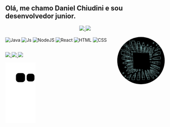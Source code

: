 
## Olá, me chamo Daniel Chiudini e sou desenvolvedor junior.

<div align="center">
  <a href="https://github.com/DevDanielCh">
  <img height="180em" src="https://github-readme-stats.vercel.app/api?username=DevDanielCh&show_icons=true&theme=dark&include_all_commits=true&count_private=true"/>
  <img height="180em" src="https://github-readme-stats.vercel.app/api/top-langs/?username=DevDanielCh&layout=compact&langs_count=7&theme=dark"/>
  </a>
</div>
<div align="left" style="display: inline_block">
<br>
  <img align="center" alt="Java" height="30" width="40" src="https://cdn.jsdelivr.net/gh/devicons/devicon/icons/java/java-original-wordmark.svg" />
  
  <img align="center" alt="Js" height="30" width="40" src="https://cdn.jsdelivr.net/gh/devicons/devicon/icons/javascript/javascript-original.svg" />
  <img align="center" alt="NodeJS" height="30" width="40" src="https://cdn.jsdelivr.net/gh/devicons/devicon/icons/nodejs/nodejs-plain-wordmark.svg" />
  <img align="center" alt="React" height="30" width="40" src="https://cdn.jsdelivr.net/gh/devicons/devicon/icons/react/react-original-wordmark.svg" />
  
  <img align="center" alt="HTML" height="30" width="40" src="https://cdn.jsdelivr.net/gh/devicons/devicon/icons/html5/html5-original-wordmark.svg" />
  <img align="center" alt="CSS" height="30" width="40" src="https://cdn.jsdelivr.net/gh/devicons/devicon/icons/css3/css3-original-wordmark.svg" />
	<img align="right" alt="Gif" height="150" width="150" style="border-radius:50%" src="https://raw.githubusercontent.com/DevDanielCh/DevDanielCh/main/ReadmeAssets/readme-gif.gif">
</div>

  ## 
  
<div align="left" style="pointer-events:none"> 
  <a href="https://instagram.com/daniel_chiudini21" target="_blank">
    <img src="https://img.shields.io/badge/-Instagram-%23E4405F?style=for-the-badge&logo=instagram&logoColor=white" target="_blank">
  </a>
  <a href="https://discord.gg/nWJ6qcFjnT" target="_blank">
    <img src="https://img.shields.io/badge/Discord-7289DA?style=for-the-badge&logo=discord&logoColor=white" target="_blank">
  </a> 
  <a href = "mailto:contato.daniel.chiudini@gmail.com">
    <img src="https://img.shields.io/badge/-Gmail-%23333?style=for-the-badge&logo=gmail&logoColor=white" target="_blank">
  </a>
 
  ![Snake animation](https://github.com/DevDanielCh/DevDanielCh/blob/output/github-contribution-grid-snake.svg)
</div>

